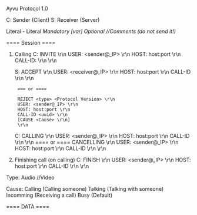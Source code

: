 Ayvu Protocol 1.0

C: Sender (Client)
S: Receiver (Server)

Literal - Literal
<var> Mandatory
[var] Optional
//Comments (do not send it!)

==== Session ====

1. Calling
	C:  INVITE <type> <Protocol Version> \r\n
		USER: <sender@_IP> \r\n
		HOST: host:port \r\n
		CALL-ID: <uuid>\r\n
		\r\n
		
	S: 	ACCEPT <type> <Protocol Version> \r\n
		USER: <receiver@_IP> \r\n
		HOST: host:port \r\n
		CALL-ID <uuid> \r\n
		\r\n
		
		=== or ====
		
		REJECT <type> <Protocol Version> \r\n
		USER: <sender@_IP> \r\n
		HOST: host:port \r\n
		CALL-ID <uuid> \r\n
		[CAUSE <Cause> \r\n]
		\r\n
	
	C: 	CALLING <type> <Protocol Version> \r\n
		USER: <sender@_IP> \r\n
		HOST: host:port \r\n
		CALL-ID <uuid> \r\n
		\r\n
		==== or ====
		CANCELLING <type> <Protocol Version> \r\n
		USER: <sender@_IP> \r\n
		HOST: host:port \r\n
		CALL-ID <uuid> \r\n
		\r\n

2. Finishing call (on calling)
	C:	FINISH <type> <Protocol Version> \r\n
		USER: <sender@_IP> \r\n
		HOST: host:port \r\n
		CALL-ID <uuid> \r\n
		\r\n
		
Type:
	Audio
	//Video

Cause:
	Calling (Calling someone)
	Talking (Talking with someone)
	Incomming (Receiving a call)
	Busy (Default)
	
==== DATA ====









	